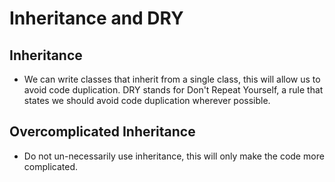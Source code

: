 # Inheritance and DRY

## Inheritance

* We can write classes that inherit from a single class, this will allow us to avoid code duplication. DRY stands for Don't Repeat Yourself, a rule that states we should avoid code duplication wherever possible.

## Overcomplicated Inheritance

* Do not un-necessarily use inheritance, this will only make the code more complicated.